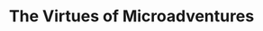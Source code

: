 ---
categories: all_articles articles
provider_display: "mobile.nytimes.com"
provider_name: "mobile.nytimes.com"
favicon_url: http://css.nyt.com/images/icons/nyt.ico
title: "The Virtues of Microadventures"
published: 2015-04-28
source: http://mobile.nytimes.com/2015/03/22/travel/the-virtues-of-microadventures.html?_r=1
thumbnail: http://static01.nyt.com/images/2015/03/22/travel/22QNA2/22QNA2-articleLarge.jpg
---